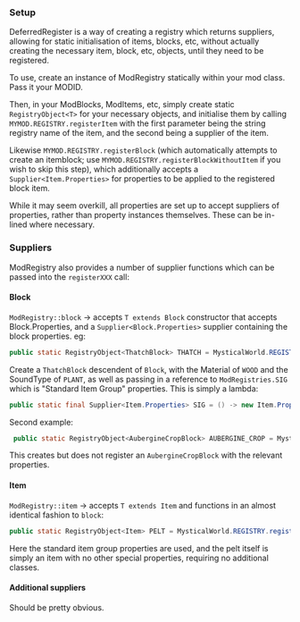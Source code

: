 ### Setup

DeferredRegister is a way of creating a registry which returns suppliers, allowing for static initialisation of items, blocks, etc, without actually creating the necessary item, block, etc, objects, until they need to be registered.

To use, create an instance of ModRegistry statically within your mod class. Pass it your MODID.

Then, in your ModBlocks, ModItems, etc, simply create static `RegistryObject<T>` for your necessary objects, and initialise them by calling `MYMOD.REGISTRY.registerItem` with the first parameter being the string registry name of the item, and the second being a supplier of the item.

Likewise `MYMOD.REGISTRY.registerBlock` (which automatically attempts to create an itemblock; use `MYMOD.REGISTRY.registerBlockWithoutItem` if you wish to skip this step), which additionally accepts a `Supplier<Item.Properties>` for properties to be applied to the registered block item.

While it may seem overkill, all properties are set up to accept suppliers of properties, rather than property instances themselves. These can be in-lined where necessary.

### Suppliers

ModRegistry also provides a number of supplier functions which can be passed into the `registerXXX` call:

#### Block

`ModRegistry::block` -> accepts `T extends Block` constructor that accepts Block.Properties, and a `Supplier<Block.Properties>` supplier containing the block properties. eg:

```java
public static RegistryObject<ThatchBlock> THATCH = MysticalWorld.REGISTRY.registerBlock("thatch", MysticalWorld.REGISTRY.block(ThatchBlock::new, () -> Block.Properties.create(Material.WOOD).sound(SoundType.PLANT)), ModRegistries.SIG);
```

Create a `ThatchBlock` descendent of `Block`, with the Material of `WOOD` and the SoundType of `PLANT`, as well as passing in a reference to `ModRegistries.SIG` which is "Standard Item Group" properties. This is simply a lambda:

```java
public static final Supplier<Item.Properties> SIG = () -> new Item.Properties().group(MysticalWorld.ITEM_GROUP);
```

Second example:

```java
 public static RegistryObject<AubergineCropBlock> AUBERGINE_CROP = MysticalWorld.REGISTRY.registerBlockWithoutItem("aubergine_crop", MysticalWorld.REGISTRY.block(AubergineCropBlock::new, () -> Block.Properties.create(Material.PLANTS).doesNotBlockMovement().hardnessAndResistance(0f).sound(SoundType.CROP)));
```

This creates but does not register an `AubergineCropBlock` with the relevant properties.

#### Item

`ModRegistry::item` -> accepts `T extends Item` and functions in an almost identical fashion to `block`:

```java
public static RegistryObject<Item> PELT = MysticalWorld.REGISTRY.registerItem("pelt", MysticalWorld.REGISTRY.item(Item::new, ModRegistries.SIG));
```

Here the standard item group properties are used, and the pelt itself is simply an item with no other special properties, requiring no additional classes.

#### Additional suppliers

Should be pretty obvious.
